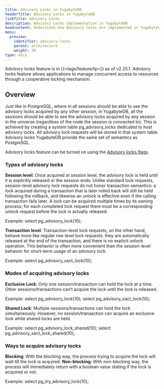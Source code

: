 ```yaml
---
title: Advisory Locks in YugabyteDB
headerTitle: Advisory Locks in YugabyteDB
linkTitle: Advisory Locks
description: Advisory Locks implementation in YugabyteDB
headcontent: Understand how Advisory locks are implemented in YugabyteDB
menu:
  preview:
    identifier: advisory-locks
    parent: architecture
    weight: 10
type: docs
---
```

Advisory locks feature is in {{<tags/feature/tp>}} as of v2.25.1. Advisory locks feature allows applications to manage concurrent access to resources through a cooperative locking mechanism.

## Overview

Just like in PostgreSQL, where in all sessions should be able to see the advisory locks acquired by any other session, in YugabyteDB, all the sessions should be able to see the advisory locks acquired by any session in the universe (regardless of the node the session is connected to). This is achieved by creating a system table pg_advisory_locks dedicated to host advisory locks. All advisory lock requests will be stored in that system table. Advisory locks YugabyteDB provide the same set of semantics as PostgreSQL. 
 
Advisory locks feature can be turned on using the [Advisory locks flags](../../reference/configuration/yb-tserver/#advisory-locks-flags).

### Types of advisory locks

**Session level**: Once acquired at session level, the advisory lock is held until it is explicitly released or the session ends. Unlike standard lock requests, session-level advisory lock requests do not honor transaction semantics: a lock acquired during a transaction that is later rolled back will still be held following the rollback, and likewise an unlock is effective even if the calling transaction fails later. A lock can be acquired multiple times by its owning process; for each completed lock request there must be a corresponding unlock request before the lock is actually released. 

Example: 
select pg_advisory_lock(10);

**Transaction level**:  Transaction-level lock requests, on the other hand, behave more like regular row level lock requests: they are automatically released at the end of the transaction, and there is no explicit unlock operation. This behavior is often more convenient than the session-level behavior for short-term usage of an advisory lock.

Example: 
select pg_advisory_xact_lock(10);

### Modes of acquiring advisory locks

**Exclusive Lock**: Only one session/transaction can hold the lock at a time. Other sessions/transactions can’t acquire the lock until the lock is released.

Example: 
select pg_advisory_lock(10); 
select pg_advisory_xact_lock(10);

**Shared Lock**: Multiple sessions/transactions can hold the lock simultaneously. However, no session/transaction can acquire an exclusive lock while shared locks are held.

Example: 
select pg_advisory_lock_shared(10); 
select pg_advisory_xact_lock_shared(10);

### Ways to acquire advisory locks

**Blocking**: With the blocking way, the process trying to acquire the lock will wait till the lock is acquired.
**Non-blocking**: With non-blocking way, the process will immediately return with a boolean value stating if the lock is acquired or not.

Example: 
select pg_try_advisory_lock(10);

